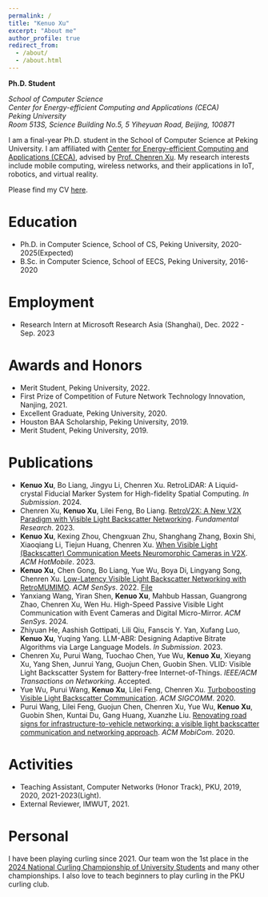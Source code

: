 ```yaml
---
permalink: /
title: "Kenuo Xu"
excerpt: "About me"
author_profile: true
redirect_from: 
  - /about/
  - /about.html
---
```


**Ph.D. Student**

*School of Computer Science*  
*Center for Energy-efficient Computing and Applications (CECA)*  
*Peking University*  
*Room 513S, Science Building No.5, 5 Yiheyuan Road, Beijing, 100871*

I am a final-year Ph.D. student in the School of Computer Science at Peking University. I am affiliated with [Center for Energy-efficient Computing and Applications (CECA)](https://ceca.pku.edu.cn/), advised by [Prof. Chenren Xu](https://soar.group/chenren/). My research interests include mobile computing, wireless networks, and their applications in IoT, robotics, and virtual reality.

Please find my CV [here](/files/cv.pdf).

Education
======
* Ph.D. in Computer Science, School of CS, Peking University, 2020-2025(Expected)
* B.Sc. in Computer Science, School of EECS, Peking University, 2016-2020  

Employment
======
* Research Intern at Microsoft Research Asia (Shanghai), Dec. 2022 - Sep. 2023

Awards and Honors
======
* Merit Student, Peking University, 2022. 
* First Prize of Competition of Future Network Technology Innovation, Nanjing, 2021.  
* Excellent Graduate, Peking University, 2020.  
* Houston BAA Scholarship, Peking University, 2019.  
* Merit Student, Peking University, 2019.  

Publications
======
* **Kenuo Xu**, Bo Liang, Jingyu Li, Chenren Xu. RetroLiDAR: A Liquid-crystal Fiducial Marker System for High-fidelity Spatial Computing. *In Submission*. 2024.
* Chenren Xu, **Kenuo Xu**, Lilei Feng, Bo Liang. [RetroV2X: A New V2X Paradigm with Visible Light Backscatter Networking](https://doi.org/10.1016/j.fmre.2022.01.038). *Fundamental Research*. 2023.  
* **Kenuo Xu**, Kexing Zhou, Chengxuan Zhu, Shanghang Zhang, Boxin Shi, Xiaoqiang Li, Tiejun Huang, Chenren Xu. [When Visible Light (Backscatter) Communication Meets Neuromorphic Cameras in V2X](https://doi.org/10.1145/3572864.3580333). *ACM HotMobile*. 2023. 
* **Kenuo Xu**, Chen Gong, Bo Liang, Yue Wu, Boya Di, Lingyang Song, Chenren Xu. [Low-Latency Visible Light Backscatter Networking with RetroMUMIMO](https://doi.org/10.1145/3560905.3568507). *ACM SenSys*. 2022. [File](/files/retromumimo.pdf)
* Yanxiang Wang, Yiran Shen, **Kenuo Xu**, Mahbub Hassan, Guangrong Zhao, Chenren Xu, Wen Hu. High-Speed Passive Visible Light Communication with Event Cameras and Digital Micro-Mirror. *ACM SenSys*. 2024.
* Zhiyuan He, Aashish Gottipati, Lili Qiu, Fanscis Y. Yan, Xufang Luo, **Kenuo Xu**, Yuqing Yang. LLM-ABR: Designing Adaptive Bitrate Algorithms via Large Language Models. *In Submission*. 2023.
* Chenren Xu, Purui Wang, Tuochao Chen, Yue Wu, **Kenuo Xu**, Xieyang Xu, Yang Shen, Junrui Yang, Guojun Chen, Guobin Shen. VLID: Visible Light Backscatter System for Battery-free Internet-of-Things. *IEEE/ACM Transactions on Networking*. Accepted.  
* Yue Wu, Purui Wang, **Kenuo Xu**, Lilei Feng, Chenren Xu. [Turboboosting Visible Light Backscatter Communication](https://doi.org/10.1145/3387514.3406229). *ACM SIGCOMM*. 2020.  
* Purui Wang, Lilei Feng, Guojun Chen, Chenren Xu, Yue Wu, **Kenuo Xu**, Guobin Shen, Kuntai Du, Gang Huang, Xuanzhe Liu. [Renovating road signs for infrastructure-to-vehicle networking: a visible light backscatter communication and networking approach](https://doi.org/10.1145/3372224.3380883). *ACM MobiCom*. 2020.  

Activities
======
* Teaching Assistant, Computer Networks (Honor Track), PKU, 2019, 2020, 2021-2023(Light).
* External Reviewer, IMWUT, 2021.  

Personal
======
I have been playing curling since 2021. Our team won the 1st place in the [2024 National Curling Championship of University Students](/images/curling2024.jpg) and many other championships. I also love to teach beginners to play curling in the PKU curling club.
